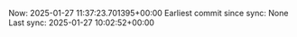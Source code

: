 Now: 2025-01-27 11:37:23.701395+00:00 Earliest commit since sync: None Last sync: 2025-01-27 10:02:52+00:00
